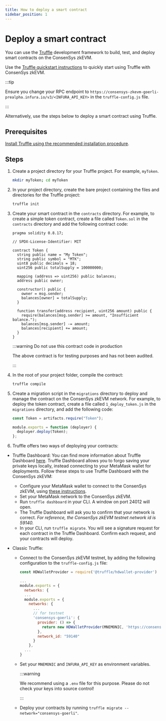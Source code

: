 ```yaml
---
title: How to deploy a smart contract
sidebar_position: 1
---
```


# Deploy a smart contract

You can use the [Truffle](https://www.trufflesuite.com) development framework to build, test, and deploy smart contracts on the ConsenSys zkEVM.

Use the [Truffle quickstart instructions](https://trufflesuite.com/docs/truffle/quickstart/) to quickly start using Truffle with ConsenSys zkEVM.

:::tip

Ensure you change your RPC endpoint to `https://consensys-zkevm-goerli-prealpha.infura.io/v3/<INFURA_API_KEY>` in the `truffle-config.js` file.

:::

Alternatively, use the steps below to deploy a smart contract using Truffle.

## Prerequisites

[Install Truffle using the recommended installation procedure](https://trufflesuite.com/docs/truffle/how-to/install/).

## Steps

1.  Create a project directory for your Truffle project. For example, `myToken`.

    ```bash
    mkdir myToken; cd myToken
    ```

2.  In your project directory, create the bare project containing the files and directories for the Truffle project:

    ```bash
    truffle init
    ```

3.  Create your smart contract in the `contracts` directory. For example, to create a simple token contract, create a file called `Token.sol` in the `contracts` directory and add the following contract code:

    ```sol
    pragma solidity 0.8.17;

    // SPDX-License-Identifier: MIT

    contract Token {
      string public name = "My Token";
      string public symbol = "MTK";
      uint8 public decimals = 18;
      uint256 public totalSupply = 100000000;

      mapping (address => uint256) public balances;
      address public owner;

      constructor() public {
        owner = msg.sender;
        balances[owner] = totalSupply;
      }

      function transfer(address recipient, uint256 amount) public {
        require(balances[msg.sender] >= amount, "Insufficient balance.");
        balances[msg.sender] -= amount;
        balances[recipient] += amount;
      }
    }
    ```

    :::warning Do not use this contract code in production

    The above contract is for testing purposes and has not been audited.

    :::

4.  In the root of your project folder, compile the contract:

    ```bash
    truffle compile
    ```

5.  Create a migration script in the `migrations` directory to deploy and manage the contract on the ConsenSys zkEVM network. For example, to deploy the token contract, create a file called `1_deploy_token.js` in the `migrations` directory, and add the following code:

    ```javascript
    const Token = artifacts.require("Token");

    module.exports = function (deployer) {
      deployer.deploy(Token);
    };
    ```

6.  Truffle offers two ways of deploying your contracts:

- Truffle Dashboard: You can find more information about Truffle Dashboard [here](https://trufflesuite.com/docs/truffle/how-to/use-the-truffle-dashboard/). Truffle Dashboard allows you to forgo saving your private keys locally, instead connecting to your MetaMask wallet for deployments. Follow these steps to use Truffle Dashboard with the ConsenSys zkEVM:

  - Configure your MetaMask wallet to connect to the ConsenSys zkEVM, using [these instructions](https://consensys.net/docs/zk-evm/en/latest/get-started/configure-metamask/).
  - Set your MetaMask network to the ConsenSys zkEVM.
  - Run `truffle dashboard` in your CLI. A window on port 24012 will open.
  - The Truffle Dashboard will ask you to confirm that your network is correct. _For reference, the ConsenSys zkEVM testnet network id is 59140._
  - In your CLI, run `truffle migrate`. You will see a signature request for each contract in the Truffle Dashboard. Confirm each request, and your contracts will deploy.

- Classic Truffle:

  - Connect to the ConsenSys zkEVM testnet, by adding the following configuration to the `truffle-config.js` file:

    ```javascript
    const HDWalletProvider = require('@truffle/hdwallet-provider')

    ...
    module.exports = {
      networks: {
      ...
      module.exports = {
        networks: {
          ...
          // for testnet
          'consensys-goerli': {
            provider: () => {
              return new HDWalletProvider(MNEMONIC, 'https://consensys-zkevm-goerli-prealpha.infura.io/v3/INFURA_API_KEY')
            },
            network_id: "59140"
          }
        },
      ...
    }
    ```

  - Set your `MNEMONIC` and `INFURA_API_KEY` as environment variables.

    :::warning

    We recommend using a `.env` file for this purpose. Please do not check your keys into source control!

    :::

  - Deploy your contracts by running `truffle migrate --network="consensys-goerli"`.
